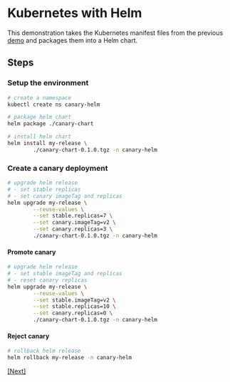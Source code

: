 # Kubernetes with Helm

This demonstration takes the Kubernetes manifest files from the previous [demo](../01-kubernetes/) and packages them into a Helm chart.

## Steps

### Setup the environment

```bash
# create a namespace
kubectl create ns canary-helm

# package helm chart
helm package ./canary-chart

# install helm chart
helm install my-release \
        ./canary-chart-0.1.0.tgz -n canary-helm
```

### Create a canary deployment

```bash
# upgrade helm release
# - set stable replicas
# - set canary imageTag and replicas
helm upgrade my-release \
        --reuse-values \
        --set stable.replicas=7 \
        --set canary.imageTag=v2 \
        --set canary.replicas=3 \
        ./canary-chart-0.1.0.tgz -n canary-helm
```

#### Promote canary

```bash
# upgrade helm release
# - set stable imageTag and replicas
# - reset canary replicas
helm upgrade my-release \
        --reuse-values \
        --set stable.imageTag=v2 \
        --set stable.replicas=10 \
        --set canary.replicas=0 \
        ./canary-chart-0.1.0.tgz -n canary-helm
```

#### Reject canary

```bash
# rollback helm release
helm rollback my-release -n canary-helm
```

[[Next]](../03-traffic-splitting-with-ingress/)